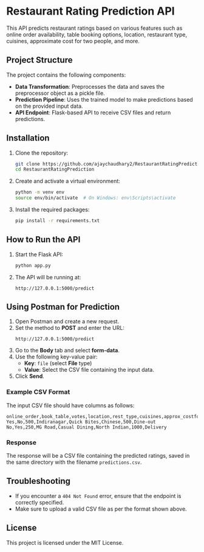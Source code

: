 # Restaurant Rating Prediction API

This API predicts restaurant ratings based on various features such as online order availability, table booking options, location, restaurant type, cuisines, approximate cost for two people, and more.

## Project Structure
The project contains the following components:
- **Data Transformation**: Preprocesses the data and saves the preprocessor object as a pickle file.
- **Prediction Pipeline**: Uses the trained model to make predictions based on the provided input data.
- **API Endpoint**: Flask-based API to receive CSV files and return predictions.

## Installation
1. Clone the repository:
   ```bash
   git clone https://github.com/ajaychaudhary2/RestaurantRatingPrediction.git
   cd RestaurantRatingPrediction
   ```
2. Create and activate a virtual environment:
   ```bash
   python -m venv env
   source env/bin/activate  # On Windows: env\Scripts\activate
   ```
3. Install the required packages:
   ```bash
   pip install -r requirements.txt
   ```

## How to Run the API
1. Start the Flask API:
   ```bash
   python app.py
   ```
2. The API will be running at:
   ```
   http://127.0.0.1:5000/predict
   ```

## Using Postman for Prediction
1. Open Postman and create a new request.
2. Set the method to **POST** and enter the URL:
   ```
   http://127.0.0.1:5000/predict
   ```
3. Go to the **Body** tab and select **form-data**.
4. Use the following key-value pair:
   - **Key**: `file` (select **File** type)
   - **Value**: Select the CSV file containing the input data.
5. Click **Send**.

### Example CSV Format
The input CSV file should have columns as follows:
```
online_order,book_table,votes,location,rest_type,cuisines,approx_costfor_two_people,listed_intype
Yes,No,500,Indiranagar,Quick Bites,Chinese,500,Dine-out
No,Yes,250,MG Road,Casual Dining,North Indian,1000,Delivery
```

### Response
The response will be a CSV file containing the predicted ratings, saved in the same directory with the filename `predictions.csv`.

## Troubleshooting
- If you encounter a `404 Not Found` error, ensure that the endpoint is correctly specified.
- Make sure to upload a valid CSV file as per the format shown above.

## License
This project is licensed under the MIT License.

